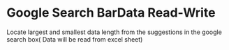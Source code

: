# Google Search BarData Read-Write
Locate largest and smallest data length from the suggestions in the google search box( Data will be read from excel sheet)
